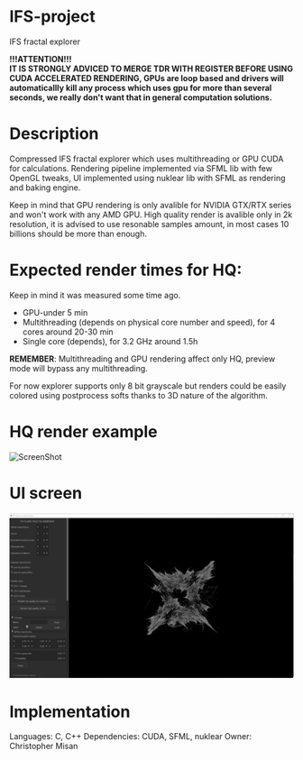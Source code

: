 # IFS-project
IFS fractal explorer

__!!!ATTENTION!!!__   
__IT IS STRONGLY ADVICED TO MERGE TDR WITH REGISTER BEFORE USING CUDA ACCELERATED RENDERING, GPUs are loop based and drivers will automaticallly kill any process which uses gpu for more than several seconds, we really don't want that in general computation solutions.__

# Description
Compressed IFS fractal explorer which uses multithreading or GPU CUDA for calculations. 
Rendering pipeline implemented via SFML lib with few OpenGL tweaks, 
UI implemented using nuklear lib with SFML as rendering and baking engine.

Keep in mind that GPU rendering is only avalible for NVIDIA GTX/RTX series and won't work with any AMD GPU.
High quality render is avalible only in 2k resolution, it is advised to use resonable samples amount, in most cases 10 billions should be more than enough.

# Expected render times for HQ:
Keep in mind it was measured some time ago.
- GPU-under 5 min
- Multithreading (depends on physical core number and speed), for 4 cores around 20-30 min
- Single core (depends), for 3.2 GHz around 1.5h

__REMEMBER__: Multithreading and GPU rendering affect only HQ, preview mode will bypass any multithreading.

For now explorer supports only 8 bit grayscale but renders could be easily colored using postprocess softs thanks to 3D nature of the algorithm.

# HQ render example
![ScreenShot](/render_examples/ifs5edited.png)

# UI screen
![ScreenShot](/IFS_ui_screen.png)

# Implementation
Languages: C, C++
Dependencies: CUDA, SFML, nuklear
Owner: Christopher Misan
